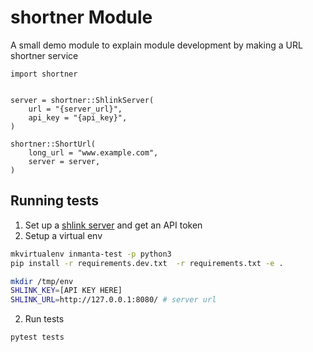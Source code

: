 # shortner Module

A small demo module to explain module development by making a URL shortner service

```
import shortner


server = shortner::ShlinkServer(
    url = "{server_url}",
    api_key = "{api_key}",
)

shortner::ShortUrl(
    long_url = "www.example.com",
    server = server,
)
```

## Running tests

1. Set up a [shlink server](https://shlink.io/documentation/) and get an API token
1. Setup a virtual env 

```bash
mkvirtualenv inmanta-test -p python3
pip install -r requirements.dev.txt  -r requirements.txt -e .

mkdir /tmp/env
SHLINK_KEY=[API KEY HERE]
SHLINK_URL=http://127.0.0.1:8080/ # server url
```

2. Run tests

```bash
pytest tests
```
